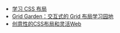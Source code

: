 - [学习 CSS 布局](http://zh.learnlayout.com/)
- [Grid Garden：交互式的 Grid 布局学习园地](http://cssgridgarden.com/)
- [创意性的CSS布局和灵活Web](https://w3cplus.medium.com/%E5%88%9B%E6%84%8F%E6%80%A7%E7%9A%84css%E5%B8%83%E5%B1%80%E5%92%8C%E7%81%B5%E6%B4%BBweb-eb7e83e99575)
